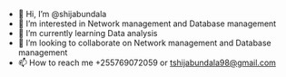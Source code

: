 - 👋 Hi, I’m @shijabundala
- 👀 I’m interested in Network management and Database management
- 🌱 I’m currently learning Data analysis
- 💞️ I’m looking to collaborate on Network management and Database management
- 📫 How to reach me +255769072059 or tshijabundala98@gmail.com

<!---
shijabundala/shijabundala is a ✨ special ✨ repository because its `README.md` (this file) appears on your GitHub profile.
You can click the Preview link to take a look at your changes.
--->
